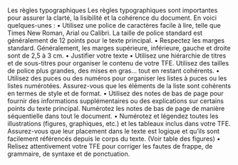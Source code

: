 Les règles typographiques Les règles typographiques sont importantes pour assurer la clarté, la lisibilité et la cohérence du document. En voici quelques-unes : • Utilisez une police de caractères facile à lire, telle que Times New Roman, Arial ou Calibri. La taille de police standard est généralement de 12 points pour le texte principal. • Respectez les marges standard. Généralement, les marges supérieure, inférieure, gauche et droite sont de 2,5 à 3 cm. • Justifier votre texte • Utilisez une hiérarchie de titres et de sous-titres pour organiser le contenu de votre TFE. Utilisez des tailles de police plus grandes, des mises en gras… tout en restant cohérents. • Utilisez des puces ou des numéros pour organiser les listes à puces ou les listes numérotées. Assurez-vous que les éléments de la liste sont cohérents en termes de style et de format. • Utilisez des notes de bas de page pour fournir des informations supplémentaires ou des explications sur certains points du texte principal. Numérotez les notes de bas de page de manière séquentielle dans tout le document. • Numérotez et légendez toutes les illustrations (figures, graphiques, etc.) et les tableaux inclus dans votre TFE. Assurez-vous que leur placement dans le texte est logique et qu’ils sont facilement référencés depuis le corps du texte. (Voir table des figures) • Relisez attentivement votre TFE pour corriger les fautes de frappe, de grammaire, de syntaxe et de ponctuation.